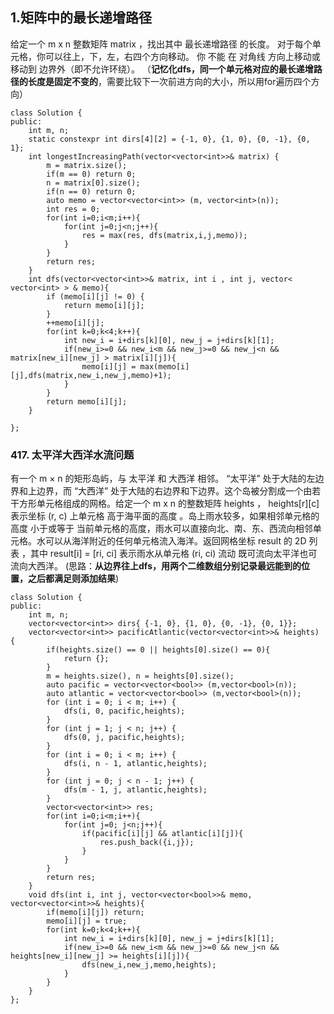 ##  1.矩阵中的最长递增路径
给定一个 m x n 整数矩阵 matrix ，找出其中 最长递增路径 的长度。
对于每个单元格，你可以往上，下，左，右四个方向移动。 你 不能 在 对角线 方向上移动或移动到 边界外（即不允许环绕）。
（**记忆化dfs，同一个单元格对应的最长递增路径的长度是固定不变的**，需要比较下一次前进方向的大小，所以用for遍历四个方向）

```
class Solution {
public:
    int m, n;
    static constexpr int dirs[4][2] = {-1, 0}, {1, 0}, {0, -1}, {0, 1};
    int longestIncreasingPath(vector<vector<int>>& matrix) {
        m = matrix.size();
        if(m == 0) return 0;
        n = matrix[0].size();
        if(n == 0) return 0;
        auto memo = vector<vector<int>> (m, vector<int>(n));
        int res = 0;
        for(int i=0;i<m;i++){
            for(int j=0;j<n;j++){
                res = max(res, dfs(matrix,i,j,memo));
            }
        }
        return res;
    }
    int dfs(vector<vector<int>>& matrix, int i , int j, vector< vector<int> > & memo){
        if (memo[i][j] != 0) {
            return memo[i][j];
        }
        ++memo[i][j];
        for(int k=0;k<4;k++){
            int new_i = i+dirs[k][0], new_j = j+dirs[k][1];
            if(new_i>=0 && new_i<m && new_j>=0 && new_j<n && matrix[new_i][new_j] > matrix[i][j]){
                memo[i][j] = max(memo[i][j],dfs(matrix,new_i,new_j,memo)+1);
            }
        }
        return memo[i][j];
    }

};
```

### 417. 太平洋大西洋水流问题
有一个 m × n 的矩形岛屿，与 太平洋 和 大西洋 相邻。 “太平洋” 处于大陆的左边界和上边界，而 “大西洋” 处于大陆的右边界和下边界。这个岛被分割成一个由若干方形单元格组成的网格。给定一个 m x n 的整数矩阵 heights ， heights[r][c] 表示坐标 (r, c) 上单元格 高于海平面的高度 。岛上雨水较多，如果相邻单元格的高度 小于或等于 当前单元格的高度，雨水可以直接向北、南、东、西流向相邻单元格。水可以从海洋附近的任何单元格流入海洋。返回网格坐标 result 的 2D 列表 ，其中 result[i] = [ri, ci] 表示雨水从单元格 (ri, ci) 流动 既可流向太平洋也可流向大西洋。
(思路：**从边界往上dfs，用两个二维数组分别记录最远能到的位置，之后都满足则添加结果**)
```
class Solution {
public:
    int m, n;
    vector<vector<int>> dirs{ {-1, 0}, {1, 0}, {0, -1}, {0, 1}};
    vector<vector<int>> pacificAtlantic(vector<vector<int>>& heights) {
        if(heights.size() == 0 || heights[0].size() == 0){
            return {};
        }
        m = heights.size(), n = heights[0].size();
        auto pacific = vector<vector<bool>> (m,vector<bool>(n));
        auto atlantic = vector<vector<bool>> (m,vector<bool>(n));
        for (int i = 0; i < m; i++) {
            dfs(i, 0, pacific,heights);
        }
        for (int j = 1; j < n; j++) {
            dfs(0, j, pacific,heights);
        }
        for (int i = 0; i < m; i++) {
            dfs(i, n - 1, atlantic,heights);
        }
        for (int j = 0; j < n - 1; j++) {
            dfs(m - 1, j, atlantic,heights);
        }     
        vector<vector<int>> res;
        for(int i=0;i<m;i++){
            for(int j=0; j<n;j++){
                if(pacific[i][j] && atlantic[i][j]){
                    res.push_back({i,j});
                }
            }
        }
        return res;
    }
    void dfs(int i, int j, vector<vector<bool>>& memo, vector<vector<int>>& heights){
        if(memo[i][j]) return;
        memo[i][j] = true;
        for(int k=0;k<4;k++){
            int new_i = i+dirs[k][0], new_j = j+dirs[k][1];
            if(new_i>=0 && new_i<m && new_j>=0 && new_j<n && heights[new_i][new_j] >= heights[i][j]){
                dfs(new_i,new_j,memo,heights);
            }
        }
    }
};
```
